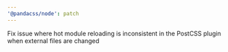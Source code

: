 ```yaml
---
'@pandacss/node': patch
---
```


Fix issue where hot module reloading is inconsistent in the PostCSS plugin when external files are changed
